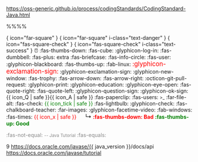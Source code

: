 <variable id="url_java_coding_standard">https://oss-generic.github.io/process/codingStandards/CodingStandard-Java.html</variable>


<variable id="outcomes">
<span class="badge bg-light text-dark"><md>%%<include src="text.md#outcomes" inline />%%</md></span><p/>
</variable>

<variable id="bullet_checkbox">{ icon="far-square" }</variable>
<variable id="bullet_checkbox_red">{ icon="far-square" i-class="text-danger" }</variable>
<variable id="bullet_checkbox_selected">{ icon="fas-square-check" }</variable>
<variable id="bullet_checkbox_selected_green">{ icon="fas-square-check" i-class="text-success" }</variable>
<variable id="icon_deadline">:alarm_clock:</variable>
<variable id="icon_dislike"><md>:fas-thumbs-down:</md></variable>
<variable id="icon_example"><md>:fas-cube:</md></variable>
<variable id="icon_embedding"><md>:glyphicon-log-in:</md></variable>
<variable id="icon_exercise"><md>:fas-dumbbell:</md></variable>
<variable id="icon_extra"><span class='badge rounded-pill bg-secondary'><md>:fas-plus: extra</md></span></variable>
<variable id="icon_evidence"><md>:fas-briefcase:</md></variable>
<variable id="icon_info"><md>:fas-info-circle:</md></variable>
<variable id="icon_individual"><md>:fas-user:</md></variable>
<variable id="icon_lecture"><md>:glyphicon-blackboard:</md></variable>
<variable id="icon_like"><md>:fas-thumbs-up:</md></variable>
<variable id="icon_linux"><md>:fab-linux:</md></variable>
<variable id="icon_important_big_red"><span style="color: red"><big><md>:glyphicon-exclamation-sign:</md></big></span></variable>
<variable id="icon_important"><md>:glyphicon-exclamation-sign:</md></variable>
<variable id="icon_new_window"><md>:glyphicon-new-window:</md></variable>
<variable id="icon_outcome"><md>:fas-trophy:</md></variable>
<variable id="icon_output"><md>:fas-arrow-down:</md></variable>
<variable id="icon_output_right"><md>:fas-arrow-right:</md></variable>
<variable id="icon_pr"><md>:octicon-git-pull-request:</md></variable>
<variable id="icon_print"><md>:glyphicon-print:</md></variable>
<variable id="icon_prereq"><md>:glyphicon-education:</md></variable>
<variable id="icon_preview"><md>:glyphicon-eye-open:</md></variable>
<variable id="icon_quote_end"><md>:fas-quote-right:</md></variable>
<variable id="icon_quote_start"><md>:fas-quote-left:</md></variable>
<variable id="icon_Q"><md>:glyphicon-question-sign:</md></variable>
<variable id="icon_A"><md>:glyphicon-ok-sign:</md></variable>
<variable id="icon_Q_A">{{ icon_Q | safe }}{{ icon_A | safe }}</variable>
<variable id="icon_resource"><md>:fas-paperclip:</md></variable>
<variable id="icon_team"><md>:fas-users:</md></variable>
<variable id="icon_terminal"><small><span class="badge bg-secondary">&gt;_</span></small></variable>
<variable id="icon_text"><md>:far-file-alt:</md></variable>
<variable id="icon_tick"><md>:fas-check:</md></variable>
<variable id="icon_tick_green"><span style="color:green">{{ icon_tick | safe }}</span></variable>
<variable id="icon_tip"><span class="badge rounded-pill bg-success text-white">:fas-lightbulb:</span></variable>
<variable id="icon_todo"><md>:glyphicon-check:</md></variable>
<variable id="icon_tutorial"><md>:fas-chalkboard-teacher:</md></variable>
<variable id="icon_slides"><md>:far-images:</md></variable>
<variable id="icon_video"><md>:glyphicon-facetime-video:</md></variable>
<variable id="icon_windows"><md>:fab-windows:</md></variable>
<variable id="icon_x"><md>:fas-times:</md></variable>
<variable id="icon_x_red"><span style="color:red">{{ icon_x | safe }}</span></variable>
<variable id="indented_arrow">&nbsp;&nbsp;&nbsp;&nbsp; <big>↳</big></variable>
<variable id="bad"><span style="color: red"><md>**:fas-thumbs-down: Bad**</md></span></variable>
<variable id="good"><span style="color: green"><md>**:fas-thumbs-up: Good**</md></span></variable>

<variable id="different"><span style="opacity: 0.5"> <span class="badge rounded-pill bg-danger"><md>:fas-not-equal:</md></span></span></variable>
<variable id="oracle"><small><span style="opacity: 0.5"><span class="badge bg-secondary">-- Java Tutorial</span></span></small></variable>
<variable id="similar"><span style="opacity: 0.5"> <span class="badge rounded-pill bg-success"><md>:fas-equals:</md></span></span></variable>

<variable id="java_version">9</variable>
<variable id="java_api">https://docs.oracle.com/javase/{{ java_version }}/docs/api</variable>
<variable id="java_tutorial">https://docs.oracle.com/javase/tutorial</variable>
